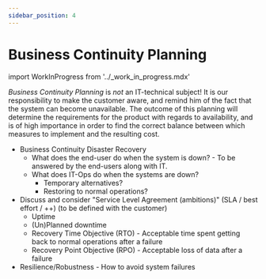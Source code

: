 ```yaml
---
sidebar_position: 4
---
```


# Business Continuity Planning

import WorkInProgress from '../_work_in_progress.mdx'

<WorkInProgress />

_Business Continuity Planning_ is _not_ an IT-technical subject! It is our responsibility to make the customer aware, and remind him of the fact that the system can become unavailable. The outcome of this planning will determine the requirements for the product with regards to availability, and is of high importance in order to find the correct balance between which measures to implement and the resulting cost. 

- Business Continuity Disaster Recovery
  - What does the end-user do when the system is down? - To be answered by the end-users along with IT.
  - What does IT-Ops do when the systems are down?
    - Temporary alternatives? 
    - Restoring to normal operations?
- Discuss and consider "Service Level Agreement (ambitions)" (SLA / best effort / ++) (to be defined with the customer)
  - Uptime
  - (Un)Planned downtime
  - Recovery Time Objective (RTO) - Acceptable time spent getting back to normal operations after a failure
  - Recovery Point Objective (RPO) - Acceptable loss of data after a failure
- Resilience/Robustness - How to avoid system failures
